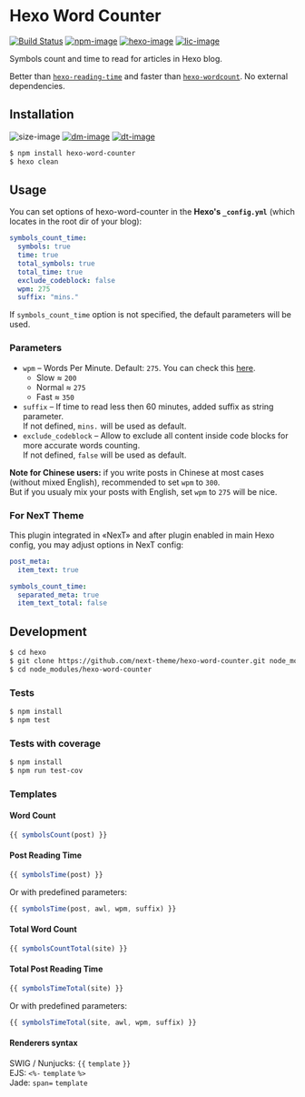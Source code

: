 # Hexo Word Counter

[![Build Status][github-image]][github-url]
[![npm-image]][npm-url]
[![hexo-image]][hexo-url]
[![lic-image]](LICENSE)

Symbols count and time to read for articles in Hexo blog.

Better than [`hexo-reading-time`](https://github.com/ierhyna/hexo-reading-time) and faster than [`hexo-wordcount`](https://github.com/willin/hexo-wordcount). No external dependencies.

## Installation

![size-image]
[![dm-image]][npm-url]
[![dt-image]][npm-url]

```bash
$ npm install hexo-word-counter
$ hexo clean
```

## Usage

You can set options of hexo-word-counter in the **Hexo's `_config.yml`** (which locates in the root dir of your blog):

```yml
symbols_count_time:
  symbols: true
  time: true
  total_symbols: true
  total_time: true
  exclude_codeblock: false
  wpm: 275
  suffix: "mins."
```

If `symbols_count_time` option is not specified, the default parameters will be used.

### Parameters

* `wpm` – Words Per Minute. Default: `275`. You can check this [here](https://wordcounter.net).
  * Slow &asymp; `200`
  * Normal &asymp; `275`
  * Fast &asymp; `350`
* `suffix` – If time to read less then 60 minutes, added suffix as string parameter.\
  If not defined, `mins.` will be used as default.
* `exclude_codeblock` – Allow to exclude all content inside code blocks for more accurate words counting.\
  If not defined, `false` will be used as default.

**Note for Chinese users:** if you write posts in Chinese at most cases (without mixed English), recommended to set `wpm` to `300`.\
But if you usualy mix your posts with English, set `wpm` to `275` will be nice.

### For NexT Theme

This plugin integrated in «NexT» and after plugin enabled in main Hexo config, you may adjust options in NexT config:

```yml
post_meta:
  item_text: true

symbols_count_time:
  separated_meta: true
  item_text_total: false
```

## Development

```bash
$ cd hexo
$ git clone https://github.com/next-theme/hexo-word-counter.git node_modules/hexo-word-counter
$ cd node_modules/hexo-word-counter
```

### Tests

```bash
$ npm install
$ npm test
```

### Tests with coverage

```bash
$ npm install
$ npm run test-cov
```

### Templates

#### Word Count

```js
{{ symbolsCount(post) }}
```

#### Post Reading Time

```js
{{ symbolsTime(post) }}
```

Or with predefined parameters:

```js
{{ symbolsTime(post, awl, wpm, suffix) }}
```

#### Total Word Count

```js
{{ symbolsCountTotal(site) }}
```

#### Total Post Reading Time

```js
{{ symbolsTimeTotal(site) }}
```

Or with predefined parameters:

```js
{{ symbolsTimeTotal(site, awl, wpm, suffix) }}
```

#### Renderers syntax

SWIG / Nunjucks: `{{` `template` `}}`\
EJS: `<%-` `template` `%>`\
Jade: `span=` `template`

[github-image]: https://img.shields.io/github/workflow/status/next-theme/hexo-word-counter/Linter?style=flat-square
[npm-image]: https://img.shields.io/npm/v/hexo-word-counter?style=flat-square
[hexo-image]: https://img.shields.io/badge/hexo-%3E%3D%203.0-blue?style=flat-square
[cover-image]: https://img.shields.io/coveralls/next-theme/hexo-word-counter/master?style=flat-square
[lic-image]: https://img.shields.io/npm/l/hexo-word-counter?style=flat-square

[size-image]: https://img.shields.io/github/languages/code-size/next-theme/hexo-word-counter?style=flat-square
[dm-image]: https://img.shields.io/npm/dm/hexo-word-counter?style=flat-square
[dt-image]: https://img.shields.io/npm/dt/hexo-word-counter?style=flat-square

[github-url]: https://github.com/next-theme/hexo-word-counter/actions?query=workflow%3ALinter
[npm-url]: https://www.npmjs.com/package/hexo-word-counter
[hexo-url]: https://hexo.io
[cover-url]: https://coveralls.io/github/next-theme/hexo-word-counter?branch=master "Coverage of Tests"
